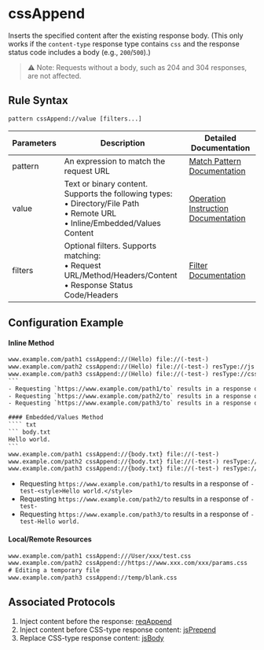 # cssAppend
Inserts the specified content after the existing response body. (This only works if the `content-type` response type contains `css` and the response status code includes a body (e.g., `200`/`500`).)
> ⚠️ Note: Requests without a body, such as 204 and 304 responses, are not affected.

## Rule Syntax
``` txt
pattern cssAppend://value [filters...]
```
| Parameters | Description | Detailed Documentation |
| ------- | ------------------------------------------------------------ | ------------------------- |
| pattern | An expression to match the request URL | [Match Pattern Documentation](./pattern) |
| value | Text or binary content. Supports the following types:<br/>• Directory/File Path<br/>• Remote URL<br/>• Inline/Embedded/Values Content | [Operation Instruction Documentation](./operation) |
| filters | Optional filters. Supports matching:<br/>• Request URL/Method/Headers/Content<br/>• Response Status Code/Headers | [Filter Documentation](./filters) |

## Configuration Example
#### Inline Method
```` txt
www.example.com/path1 cssAppend://(Hello) file://(-test-)
www.example.com/path2 cssAppend://(Hello) file://(-test-) resType://js
www.example.com/path3 cssAppend://(Hello) file://(-test-) resType://css
```
- Requesting `https://www.example.com/path1/to` results in a response of `-test-<style>Hello</style>`
- Requesting `https://www.example.com/path2/to` results in a response of `-test-`
- Requesting `https://www.example.com/path3/to` results in a response of `-test-Hello`

#### Embedded/Values Method
```` txt
``` body.txt
Hello world.
```
www.example.com/path1 cssAppend://{body.txt} file://(-test-)
www.example.com/path2 cssAppend://{body.txt} file://(-test-) resType://js
www.example.com/path3 cssAppend://{body.txt} file://(-test-) resType://css
````
- Requesting `https://www.example.com/path1/to` results in a response of `-test-<style>Hello world.</style>`
- Requesting `https://www.example.com/path2/to` results in a response of `-test-`
- Requesting `https://www.example.com/path3/to` results in a response of `-test-Hello world.`

#### Local/Remote Resources

```` txt
www.example.com/path1 cssAppend:///User/xxx/test.css
www.example.com/path2 cssAppend://https://www.xxx.com/xxx/params.css
# Editing a temporary file
www.example.com/path3 cssAppend://temp/blank.css
````

## Associated Protocols
1. Inject content before the response: [reqAppend](./reqAppend)
2. Inject content before CSS-type response content: [jsPrepend](./cssPrepend)
3. Replace CSS-type response content: [jsBody](./cssBody)
